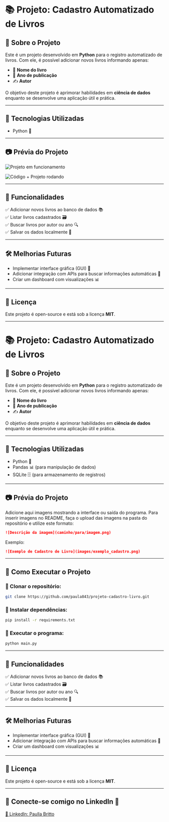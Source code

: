 # 📚 Projeto: Cadastro Automatizado de Livros

## 📝 Sobre o Projeto
Este é um projeto desenvolvido em **Python** para o registro automatizado de livros. Com ele, é possível adicionar novos livros informando apenas:
- 📖 **Nome do livro**
- 📅 **Ano de publicação**
- ✍️ **Autor**

O objetivo deste projeto é aprimorar habilidades em **ciência de dados** enquanto se desenvolve uma aplicação útil e prática.

---

## 🚀 Tecnologias Utilizadas
- Python 🐍

---

## 📷 Prévia do Projeto

![Projeto em funcionamento](https://github.com/user-attachments/assets/c6f01e94-b348-453c-99b6-ca968519915a)


![Código + Projeto rodando](https://github.com/user-attachments/assets/82dea3b5-a0a9-4f7d-86d0-c195bffd4a5a)


---

## 📌 Funcionalidades
✅ Adicionar novos livros ao banco de dados 📚  
✅ Listar livros cadastrados 🗃️  
✅ Buscar livros por autor ou ano 🔍  
✅ Salvar os dados localmente 💾  

---

## 🛠️ Melhorias Futuras
- Implementar interface gráfica (GUI) 🎨
- Adicionar integração com APIs para buscar informações automáticas 🔄
- Criar um dashboard com visualizações 📊

---

## 📜 Licença
Este projeto é open-source e está sob a licença **MIT**.

---

# 📚 Projeto: Cadastro Automatizado de Livros

## 📝 Sobre o Projeto
Este é um projeto desenvolvido em **Python** para o registro automatizado de livros. Com ele, é possível adicionar novos livros informando apenas:
- 📖 **Nome do livro**
- 📅 **Ano de publicação**
- ✍️ **Autor**

O objetivo deste projeto é aprimorar habilidades em **ciência de dados** enquanto se desenvolve uma aplicação útil e prática.

---

## 🚀 Tecnologias Utilizadas
- Python 🐍
- Pandas 📊 (para manipulação de dados)
- SQLite 🗄️ (para armazenamento de registros)

---

## 📷 Prévia do Projeto
Adicione aqui imagens mostrando a interface ou saída do programa. Para inserir imagens no README, faça o upload das imagens na pasta do repositório e utilize este formato:

```markdown
![Descrição da imagem](caminho/para/imagem.png)
```

Exemplo:
```markdown
![Exemplo de Cadastro de Livro](images/exemplo_cadastro.png)
```

---

## 📂 Como Executar o Projeto

### 🔹 Clonar o repositório:
```bash
git clone https://github.com/paula843/projeto-cadastro-livro.git
```

### 🔹 Instalar dependências:
```bash
pip install -r requirements.txt
```

### 🔹 Executar o programa:
```bash
python main.py
```

---

## 📌 Funcionalidades
✅ Adicionar novos livros ao banco de dados 📚  
✅ Listar livros cadastrados 🗃️  
✅ Buscar livros por autor ou ano 🔍  
✅ Salvar os dados localmente 💾  

---

## 🛠️ Melhorias Futuras
- Implementar interface gráfica (GUI) 🎨
- Adicionar integração com APIs para buscar informações automáticas 🔄
- Criar um dashboard com visualizações 📊

---

## 📜 Licença
Este projeto é open-source e está sob a licença **MIT**.

---

## 🌟 Conecte-se comigo no LinkedIn 💼
[🔗 LinkedIn: Paulla Britto](https://www.linkedin.com/in/paullabritto)



